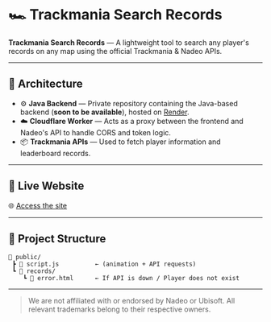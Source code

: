 # 🏎️ Trackmania Search Records

**Trackmania Search Records** — A lightweight tool to search any player's records on any map using the official Trackmania & Nadeo APIs.

---

## 🔧 Architecture

- ⚙️ **Java Backend** — Private repository containing the Java-based backend (**soon to be available**), hosted on [Render](https://render.com).
- ☁️ **Cloudflare Worker** — Acts as a proxy between the frontend and Nadeo's API to handle CORS and token logic.
- 📦 **Trackmania APIs** — Used to fetch player information and leaderboard records.

---

## 🚀 Live Website

🌐 [Access the site](https://frenchthebeast.github.io/trackmaniamyrecords)

---

## 📂 Project Structure

```
📁 public/
 ┣ 📄 script.js          ← (animation + API requests)
 ┗ 📁 records/
    ┗ 📄 error.html      ← If API is down / Player does not exist
```

---

>  We are not affiliated with or endorsed by Nadeo or Ubisoft. All relevant trademarks belong to their respective owners.
